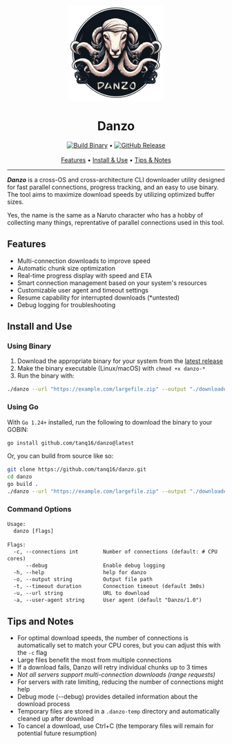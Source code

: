 <div align="center">
  <img src=".github/assets/logo.png" alt="Danzo Logo" width="220">
  <h1>Danzo</h1>

  <a href="https://github.com/tanq16/danzo/actions/workflows/binary.yml"><img alt="Build Binary" src="https://github.com/tanq16/danzo/actions/workflows/binary.yml/badge.svg"></a> &bull; <a href="https://github.com/Tanq16/danzo/releases"><img alt="GitHub Release" src="https://img.shields.io/github/v/release/tanq16/danzo"></a><br><br>
  <a href="#features">Features</a> &bull; <a href="#installation-and-usage">Install & Use</a> &bull; <a href="#tips-and-notes">Tips & Notes</a>
</div>

---

***Danzo*** is a cross-OS and cross-architecture CLI downloader utility designed for fast parallel connections, progress tracking, and an easy to use binary. The tool aims to maximize download speeds by utilizing optimized buffer sizes.

Yes, the name is the same as a Naruto character who has a hobby of collecting many things, reprentative of parallel connections used in this tool.

## Features

- Multi-connection downloads to improve speed
- Automatic chunk size optimization
- Real-time progress display with speed and ETA
- Smart connection management based on your system's resources
- Customizable user agent and timeout settings
- Resume capability for interrupted downloads (&ast;untested)
- Debug logging for troubleshooting

## Install and Use

### Using Binary

1. Download the appropriate binary for your system from the [latest release](https://github.com/tanq16/danzo/releases/latest)
2. Make the binary executable (Linux/macOS) with `chmod +x danzo-*`
3. Run the binary with:

```bash
./danzo --url "https://example.com/largefile.zip" --output "./downloaded-file.zip"
```

### Using Go

With `Go 1.24+` installed, run the following to download the binary to your GOBIN:

```bash
go install github.com/tanq16/danzo@latest
```

Or, you can build from source like so:

```bash
git clone https://github.com/tanq16/danzo.git
cd danzo
go build .
./danzo --url "https://example.com/largefile.zip" --output "./downloaded-file.zip"
```

### Command Options

```
Usage:
  danzo [flags]

Flags:
  -c, --connections int        Number of connections (default: # CPU cores)
      --debug                  Enable debug logging
  -h, --help                   help for danzo
  -o, --output string          Output file path
  -t, --timeout duration       Connection timeout (default 3m0s)
  -u, --url string             URL to download
  -a, --user-agent string      User agent (default "Danzo/1.0")
```

## Tips and Notes

- For optimal download speeds, the number of connections is automatically set to match your CPU cores, but you can adjust this with the `-c` flag
- Large files benefit the most from multiple connections
- If a download fails, Danzo will retry individual chunks up to 3 times
- *Not all servers support multi-connection downloads (range requests)*
- For servers with rate limiting, reducing the number of connections might help
- Debug mode (--debug) provides detailed information about the download process
- Temporary files are stored in a `.danzo-temp` directory and automatically cleaned up after download
- To cancel a download, use Ctrl+C (the temporary files will remain for potential future resumption)
